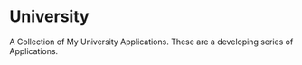 # University
A Collection of My University Applications. These are a developing series of Applications.
